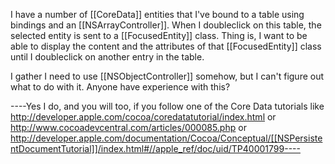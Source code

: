 

I have a number of [[CoreData]] entities that I've bound to a table using bindings and an [[NSArrayController]]. When I doubleclick on this table, the selected entity is sent to a [[FocusedEntity]] class. Thing is, I want to be able to display the content and the attributes of that [[FocusedEntity]] class until I doubleclick on another entry in the table.

I gather I need to use [[NSObjectController]] somehow, but I can't figure out what to do with it. Anyone have experience with this?

----Yes I do, and you will too, if you follow one of the Core Data tutorials like http://developer.apple.com/cocoa/coredatatutorial/index.html or http://www.cocoadevcentral.com/articles/000085.php or http://developer.apple.com/documentation/Cocoa/Conceptual/[[NSPersistentDocumentTutorial]]/index.html#//apple_ref/doc/uid/TP40001799----